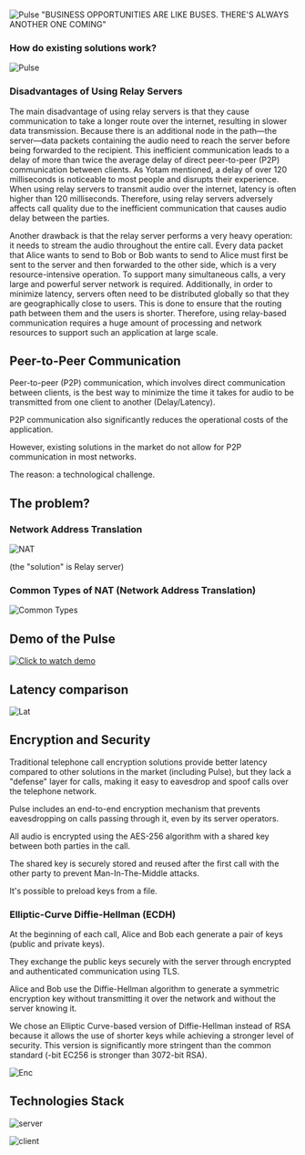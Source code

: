 
###
![Pulse](doc/PulseBG.png)
"BUSINESS OPPORTUNITIES ARE LIKE BUSES. THERE'S ALWAYS ANOTHER ONE COMING"
### How do existing solutions work?
![Pulse](doc/P2.png)


### Disadvantages of Using Relay Servers

The main disadvantage of using relay servers is that they cause communication to take a longer route over the internet, resulting in slower data transmission. Because there is an additional node in the path—the server—data packets containing the audio need to reach the server before being forwarded to the recipient. This inefficient communication leads to a delay of more than twice the average delay of direct peer-to-peer (P2P) communication between clients. As Yotam mentioned, a delay of over 120 milliseconds is noticeable to most people and disrupts their experience. When using relay servers to transmit audio over the internet, latency is often higher than 120 milliseconds. Therefore, using relay servers adversely affects call quality due to the inefficient communication that causes audio delay between the parties.

Another drawback is that the relay server performs a very heavy operation: it needs to stream the audio throughout the entire call. Every data packet that Alice wants to send to Bob or Bob wants to send to Alice must first be sent to the server and then forwarded to the other side, which is a very resource-intensive operation. To support many simultaneous calls, a very large and powerful server network is required. Additionally, in order to minimize latency, servers often need to be distributed globally so that they are geographically close to users. This is done to ensure that the routing path between them and the users is shorter. Therefore, using relay-based communication requires a huge amount of processing and network resources to support such an application at large scale.


## Peer-to-Peer Communication

Peer-to-peer (P2P) communication, which involves direct communication between clients, is the best way to minimize the time it takes for audio to be transmitted from one client to another (Delay/Latency). 

P2P communication also significantly reduces the operational costs of the application.

However, existing solutions in the market do not allow for P2P communication in most networks.

The reason: a technological challenge.

## The problem?
### Network Address Translation
![NAT](doc/NAT.png)

(the "solution" is Relay server)

### Common Types of NAT (Network Address Translation)
![Common Types](doc/CTN.png)

## Demo of the Pulse

[![Click to watch demo](doc/example.png)](doc/Media1.mp4)

## Latency comparison 
![Lat](doc/lat.png)


## Encryption and Security

Traditional telephone call encryption solutions provide better latency compared to other solutions in the market (including Pulse), but they lack a "defense" layer for calls, making it easy to eavesdrop and spoof calls over the telephone network.

Pulse includes an end-to-end encryption mechanism that prevents eavesdropping on calls passing through it, even by its server operators.

All audio is encrypted using the AES-256 algorithm with a shared key between both parties in the call.

The shared key is securely stored and reused after the first call with the other party to prevent Man-In-The-Middle attacks.

It's possible to preload keys from a file.


### Elliptic-Curve Diffie-Hellman (ECDH)

At the beginning of each call, Alice and Bob each generate a pair of keys (public and private keys). 

They exchange the public keys securely with the server through encrypted and authenticated communication using TLS.

Alice and Bob use the Diffie-Hellman algorithm to generate a symmetric encryption key without transmitting it over the network and without the server knowing it.

We chose an Elliptic Curve-based version of Diffie-Hellman instead of RSA because it allows the use of shorter keys while achieving a stronger level of security. This version is significantly more stringent than the common standard (-bit EC256 is stronger than 3072-bit RSA).


![Enc](doc/enc.png)


## Technologies Stack

![server](doc/stech.png)

![client](doc/ctech.png)
